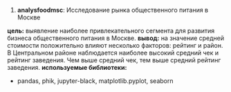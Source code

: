 1. **analysfoodmsc**: Исследование рынка общественного питания в Москве

**цель:** выявление наиболее привлекательного сегмента для развития бизнеса общественного питания в Москве.
**вывод:** на значение средней стоимости положительно влияют несколько факторов: рейтинг и район. В Центральном районе наблюдается наиболее высокий средний чек и рейтинг заведения. Чем выше средний чек, тем выше средний рейтинг заведения.
**используемые библиотеки:** 
- pandas, phik, jupyter-black, matplotlib.pyplot, seaborn
